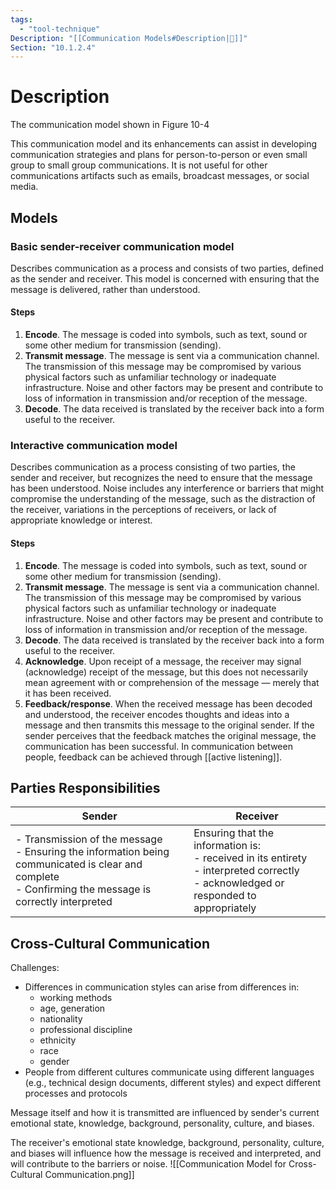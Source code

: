 ```yaml
---
tags:
  - "tool-technique"
Description: "[[Communication Models#Description|📝]]"
Section: "10.1.2.4"
---
```

# Description
The communication model shown in Figure 10-4 

This communication model and its enhancements can assist in developing communication strategies and plans for person-to-person or even small group to small group communications. It is not useful for other communications artifacts such as emails, broadcast messages, or social media.
## Models
### Basic sender-receiver communication model
Describes communication as a process and consists of two parties, defined as the sender and receiver. This model is concerned with ensuring that the message is delivered, rather than understood.
#### Steps
1. **Encode**. The message is coded into symbols, such as text, sound or some other medium for transmission (sending).
2. **Transmit message**. The message is sent via a communication channel. The transmission of this message may be compromised by various physical factors such as unfamiliar technology or inadequate infrastructure. Noise and other factors may be present and contribute to loss of information in transmission and/or reception of the message.
3. **Decode**. The data received is translated by the receiver back into a form useful to the receiver.
### Interactive communication model
Describes communication as a process consisting of two parties, the sender and receiver, but recognizes the need to ensure that the message has been understood. Noise includes any interference or barriers that might compromise the understanding of the message, such as the distraction of the receiver, variations in the perceptions of receivers, or lack of appropriate knowledge or interest.
#### Steps
1. **Encode**. The message is coded into symbols, such as text, sound or some other medium for transmission (sending).
2. **Transmit message**. The message is sent via a communication channel. The transmission of this message may be compromised by various physical factors such as unfamiliar technology or inadequate infrastructure. Noise and other factors may be present and contribute to loss of information in transmission and/or reception of the message.
3. **Decode**. The data received is translated by the receiver back into a form useful to the receiver.
4. **Acknowledge**. Upon receipt of a message, the receiver may signal (acknowledge) receipt of the message, but this does not necessarily mean agreement with or comprehension of the message — merely that it has been received.
5. **Feedback/response**. When the received message has been decoded and understood, the receiver encodes thoughts and ideas into a message and then transmits this message to the original sender. If the sender perceives that the feedback matches the original message, the communication has been successful. In communication between people, feedback can be achieved through [[active listening]].
## Parties Responsibilities
| Sender | Receiver |
| --- | --- |
| - Transmission of the message<br>- Ensuring the information being communicated is clear and complete<br>- Confirming the message is correctly interpreted | Ensuring that the information is:<br>- received in its entirety<br>- interpreted correctly<br>- acknowledged or responded to appropriately |

## Cross-Cultural Communication
Challenges:
- Differences in communication styles can arise from differences in:
	- working methods
	- age, generation
	- nationality
	- professional discipline
	- ethnicity
	- race
	- gender
- People from different cultures communicate using different languages (e.g., technical design documents, different styles) and expect different processes and protocols

Message itself and how it is transmitted are influenced by sender's current emotional state, knowledge, background, personality, culture, and biases.

The receiver's emotional state knowledge, background, personality, culture, and biases will influence how the message is received and interpreted, and will contribute to the barriers or noise.
![[Communication Model for Cross-Cultural Communication.png]]
